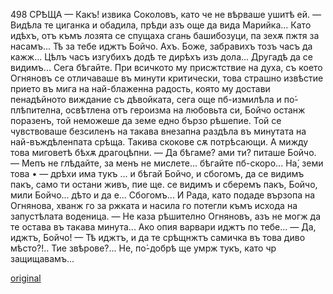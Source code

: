 ﻿498
СРѢЩА
— Какъ! извика Соколовъ, като че не вѣрваше ушитѣ ей.
— Видѣла те циганка и обадила, прѣди азъ още да вида Марийка... Като идѣхъ, отъ къмъ лозята се спущаха сгань башибозуци, па зехѫ пжтя за насамъ... Тѣ за тебе иджтъ Бойчо. Ахъ. Боже, забравихъ тозъ часъ да кажж... Цѣлъ часъ изгубихъ додѣ те дирѣхъ изъ дола... Другадѣ да се видимъ... Сега бѣгайте.
При всичкото му присжтствие на духа, съ което Огняновъ се отличаваше въ минути критически, това страшно извѣстие прието въ мига на най-блаженна радость, която му достави пенадѣйното виждание съ дѣвойката, сега още пб-измилѣла и по́-плѣпителна, освѣтлена отъ героизма на любовьта си, Бойчо останж поразенъ, той неможеше да земе едно бързо рѣшепие. Той се чувствоваше безсиленъ на такава внезапна раздѣла въ минутата на най-въждѣленпата срѣща. Такива скокове сѫ потрѣсающи. А мижду това миговетѣ бѣхѫ драгоцѣпни.
— Да бѣгаме? ами ти? питаше Бойчо.
— Мепъ не глѣдайте, за менъ не мислете... бѣгайте пб-скоро... На́, земи това • — дрѣхи има тукъ ... и бѣгай Бойчо, и сбогомъ, да се видимъ пакъ, само ти остани живъ, пие ще. се видимъ и сберемъ пакъ, Бойчо, мили Бойчо... дѣто и да е... Сбогомъ...
И Рада, като подаде вързопа на Огнянова, хванж го за ржката и насила го потегли къмъ исхода на запустѣлата воденица.
— Не каза рѣшително Огняновъ, азъ не могж да те остава въ такава минута... Ако опия варвари иджтъ по тебе...
— Да, иджтъ, Бойчо!
— Тѣ иджтъ, и да те срѣщнжтъ самичка въ това диво мѣсто?!.. Тие звѣрове?... Не, по́-добрѣ ще умрж
тукъ, като чр защищавамъ...

[original](images/551.jpg)